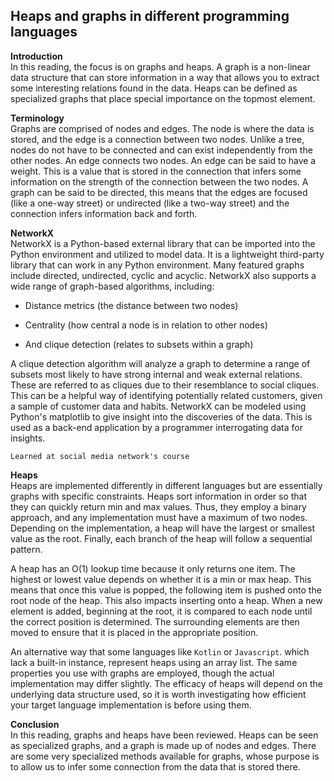 ## Heaps and graphs in different programming languages
__Introduction__  
In this reading, the focus is on graphs and heaps. A graph is a non-linear data structure that can store information in a way that allows you to extract some interesting relations found in the data. Heaps can be defined as specialized graphs that place special importance on the topmost element.

__Terminology__  
Graphs are comprised of nodes and edges. The node is where the data is stored, and the edge is a connection between two nodes. Unlike a tree, nodes do not have to be connected and can exist independently from the other nodes. An edge connects two nodes. An edge can be said to have a weight. This is a value that is stored in the connection that infers some information on the strength of the connection between the two nodes. A graph can be said to be directed, this means that the edges are focused (like a one-way street) or undirected (like a two-way street) and the connection infers information back and forth.

__NetworkX__  
NetworkX is a Python-based external library that can be imported into the Python environment and utilized to model data. It is a lightweight third-party library that can work in any Python environment. Many featured graphs include directed, undirected, cyclic and acyclic. NetworkX also supports a wide range of graph-based algorithms, including:

- Distance metrics (the distance between two nodes)

- Centrality (how central a node is in relation to other nodes)

- And clique detection (relates to subsets within a graph)

A clique detection algorithm will analyze a graph to determine a range of subsets most likely to have strong internal and weak external relations. These are referred to as cliques due to their resemblance to social cliques. This can be a helpful way of identifying potentially related customers, given a sample of customer data and habits. NetworkX can be modeled using Python's matplotlib to give insight into the discoveries of the data. This is used as a back-end application by a programmer interrogating data for insights.

`Learned at social media network's course`

__Heaps__  
Heaps are implemented differently in different languages but are essentially graphs with specific constraints. Heaps sort information in order so that they can quickly return min and max values. Thus, they employ a binary approach, and any implementation must have a maximum of two nodes. Depending on the implementation, a heap will have the largest or smallest value as the root. Finally, each branch of the heap will follow a sequential pattern. 

A heap has an O(1) lookup time because it only returns one item. The highest or lowest value depends on whether it is a min or max heap. This means that once this value is popped, the following item is pushed onto the root node of the heap. This also impacts inserting onto a heap. When a new element is added, beginning at the root, it is compared to each node until the correct position is determined. The surrounding elements are then moved to ensure that it is placed in the appropriate position.

An alternative way that some languages like `Kotlin` or `Javascript`. which lack a built-in instance,  represent heaps using an array list. The same properties you use with graphs are employed, though the actual implementation may differ slightly. The efficacy of heaps will depend on the underlying data structure used, so it is worth investigating how efficient your target language implementation is before using them.

__Conclusion__  
In this reading, graphs and heaps have been reviewed. Heaps can be seen as specialized graphs, and a graph is made up of nodes and edges. There are some very specialized methods available for graphs, whose purpose is to allow us to infer some connection from the data that is stored there.

